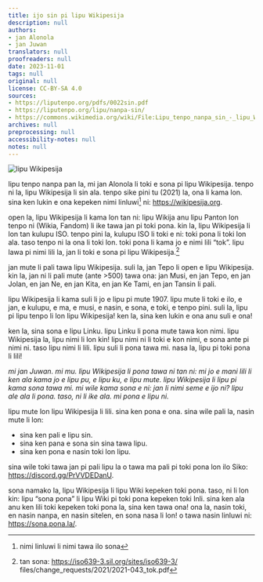 ```yaml
---
title: ijo sin pi lipu Wikipesija
description: null
authors:
- jan Alonola
- jan Juwan
translators: null
proofreaders: null
date: 2023-11-01
tags: null
original: null
license: CC-BY-SA 4.0
sources:
- https://liputenpo.org/pdfs/0022sin.pdf
- https://liputenpo.org/lipu/nanpa-sin/
- https://commons.wikimedia.org/wiki/File:Lipu_tenpo_nanpa_sin_-_lipu_Wikipesija.png
archives: null
preprocessing: null
accessibility-notes: null
notes: null
---
```


![lipu Wikipesija](https://upload.wikimedia.org/wikipedia/commons/4/4f/Lipu_tenpo_nanpa_sin_-_lipu_Wikipesija.png)

lipu tenpo nanpa pan la, mi jan Alonola li toki e sona pi lipu Wikipesija. tenpo ni la, lipu Wikipesija li sin ala. tenpo sike pini tu (2021) la, ona li kama lon. sina ken lukin e ona kepeken nimi linluwi[^1] ni: https://wikipesija.org.

open la, lipu Wikipesija li kama lon tan ni: lipu Wikija anu lipu Panton lon tenpo ni (Wikia, Fandom) li ike tawa jan pi toki pona. kin la, lipu Wikipesija li lon tan kulupu ISO. tenpo pini la, kulupu ISO li toki e ni: toki pona li toki lon ala. taso tenpo ni la ona li toki lon. toki pona li kama jo e nimi lili “tok”. lipu lawa pi nimi lili la, jan li toki e sona pi lipu Wikipesija.[^2]

jan mute li pali tawa lipu Wikipesija. suli la, jan Tepo li open e lipu Wikipesija. kin la, jan ni li pali mute (ante >500) tawa ona: jan Musi, en jan Tepo, en jan Jolan, en jan Ne, en jan Kita, en jan Ke Tami, en jan Tansin li pali.

lipu Wikipesija li kama suli li jo e lipu pi mute 1907. lipu mute li toki e ilo, e jan, e kulupu, e ma, e musi, e nasin, e sona, e toki, e tenpo pini. suli la, lipu pi lipu tenpo li lon lipu Wikipesija! ken la, sina ken lukin e ona anu suli e ona!

ken la, sina sona e lipu Linku. lipu Linku li pona mute tawa kon nimi. lipu Wikipesija la, lipu nimi li lon kin! lipu nimi ni li toki e kon nimi, e sona ante pi nimi ni. taso lipu nimi li lili. lipu suli li pona tawa mi. nasa la, lipu pi toki pona li lili!

*mi jan Juwan. mi mu. lipu Wikipesija li pona tawa ni tan ni: mi jo e mani lili li ken ala kama jo e lipu pu, e lipu ku, e lipu mute. lipu Wikipesija li lipu pi kama sona tawa mi. mi wile kama sona e ni: jan li nimi seme e ijo ni? lipu ale ala li pona. taso, ni li ike ala. mi pona e lipu ni.*

lipu mute lon lipu Wikipesija li lili. sina ken pona e ona. sina wile pali la, nasin mute li lon:

- sina ken pali e lipu sin.
- sina ken pana e sona sin sina tawa lipu.
- sina ken pona e nasin toki lon lipu.

sina wile toki tawa jan pi pali lipu la o tawa ma pali pi toki pona lon ilo Siko: https://discord.gg/PrVVDEDanU.

sona namako la, lipu Wikipesija li lipu Wiki kepeken toki pona. taso, ni li lon kin: lipu “sona pona” li lipu Wiki pi toki pona kepeken toki Inli. sina ken ala anu ken lili toki kepeken toki pona la, sina ken tawa ona! ona la, nasin toki, en nasin nanpa, en nasin sitelen, en sona nasa li lon! o tawa nasin linluwi ni: https://sona.pona.la/.

[^1]: nimi linluwi li nimi tawa ilo sona
[^2]: tan sona: https://iso639-3.sil.org/sites/iso639-3/ files/change_requests/2021/2021-043_tok.pdf